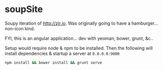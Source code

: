 soupSite
========

Soupy iteration of http://zjr.io.  Was originally going to have a hamburger… non-icon kind.

FYI, this is an angular application... dev with yeoman, bower, grunt, &c..

Setup would require node & npm to be installed.  Then the following will install dependencies & startup a server at `0.0.0.0:9000`

```bash
npm install && bower install && grunt serve
```
